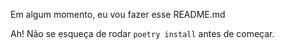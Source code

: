 Em algum momento, eu vou fazer esse README.md


Ah! Não se esqueça de rodar `poetry install` antes de começar.